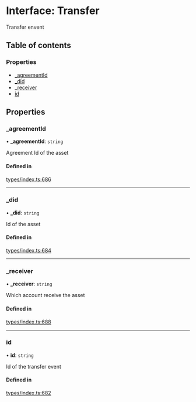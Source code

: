 # Interface: Transfer

Transfer envent

## Table of contents

### Properties

- [\_agreementId](Transfer.md#_agreementid)
- [\_did](Transfer.md#_did)
- [\_receiver](Transfer.md#_receiver)
- [id](Transfer.md#id)

## Properties

### \_agreementId

• **\_agreementId**: `string`

Agreement Id of the asset

#### Defined in

[types/index.ts:686](https://github.com/nevermined-io/components-catalog/blob/f1df7fb/lib/src/types/index.ts#L686)

___

### \_did

• **\_did**: `string`

Id of the asset

#### Defined in

[types/index.ts:684](https://github.com/nevermined-io/components-catalog/blob/f1df7fb/lib/src/types/index.ts#L684)

___

### \_receiver

• **\_receiver**: `string`

Which account receive the asset

#### Defined in

[types/index.ts:688](https://github.com/nevermined-io/components-catalog/blob/f1df7fb/lib/src/types/index.ts#L688)

___

### id

• **id**: `string`

Id of the transfer event

#### Defined in

[types/index.ts:682](https://github.com/nevermined-io/components-catalog/blob/f1df7fb/lib/src/types/index.ts#L682)
